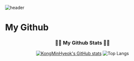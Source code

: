 ![header](https://capsule-render.vercel.app/api?type=wave&color=auto&height=300&section=header&text=My%20Github%20Profile&fontSize=90)
 # My Github 

<h3 align="center">👩‍💻 My Github Stats 👩‍💻</h3>
<div align="center">

[![KongMinHyeok's GitHub stats](https://github-readme-stats.vercel.app/api?username=KongMinHyeok&hide_title=true&show_icons=true&include_all_commits=true&disable_animations=true&theme=vue)](https://github.com/KongMinHyeok/github-readme-stats)
 ![Top Langs](https://github-readme-stats.vercel.app/api/top-langs/?username=KongMinHyeok&layout=compact&theme=tokyonight)
</div>
<!--
**KongMinHyeok/KongMinHyeok** is a ✨ _special_ ✨ repository because its `README.md` (this file) appears on your GitHub profile.

Here are some ideas to get you started:

- 🔭 I’m currently working on ...
- 🌱 I’m currently learning ...
- 👯 I’m looking to collaborate on ...
- 🤔 I’m looking for help with ...
- 💬 Ask me about ...
- 📫 How to reach me: ...
- 😄 Pronouns: ...
- ⚡ Fun fact: ...
-->
